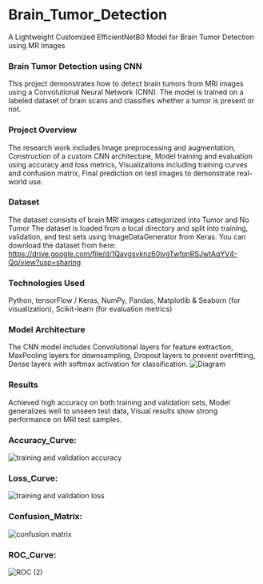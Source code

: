 # Brain_Tumor_Detection
A Lightweight Customized EfficientNetB0 Model for Brain Tumor Detection using MR Images


### Brain Tumor Detection using CNN
This project demonstrates how to detect brain tumors from MRI images using a Convolutional Neural Network (CNN). The model is trained on a labeled dataset of brain scans and classifies whether a tumor is present or not.

### Project Overview
The research work includes Image preprocessing and augmentation, Construction of a custom CNN architecture, Model training and evaluation using accuracy and loss metrics, Visualizations including training curves and confusion matrix, Final prediction on test images to demonstrate real-world use.

### Dataset
The dataset consists of brain MRI images categorized into Tumor and No Tumor
The dataset is loaded from a local directory and split into training, validation, and test sets using ImageDataGenerator from Keras. You can download the dataset from here: https://drive.google.com/file/d/1Qaygsvknz60ivgTwfqnRSJwtAqYV4-Qq/view?usp=sharing

### Technologies Used
Python, tensorFlow / Keras, NumPy, Pandas, Matplotlib & Seaborn (for visualization), Scikit-learn (for evaluation metrics)

### Model Architecture
The CNN model includes Convolutional layers for feature extraction, MaxPooling layers for downsampling, Dropout layers to prevent overfitting, Dense layers with softmax activation for classification.
![Diagram](https://github.com/user-attachments/assets/34d09705-181b-4585-924d-92f06932bf32)


### Results
Achieved high accuracy on both training and validation sets, Model generalizes well to unseen test data, Visual results show strong performance on MRI test samples.

### Accuracy_Curve:
![training and validation accuracy](https://github.com/user-attachments/assets/667387ae-fa21-45cb-b444-732897b11ea1)


### Loss_Curve:
![training and validation loss](https://github.com/user-attachments/assets/d23316c9-797b-444f-81cb-58c4ddeb0f8e)


### Confusion_Matrix: 
![confusion matrix](https://github.com/user-attachments/assets/7c355e1e-77c2-4631-b20f-11c4e4e599a9)


### ROC_Curve: 
![ROC (2)](https://github.com/user-attachments/assets/200d9021-977c-428d-a144-f453ee5d8248)








